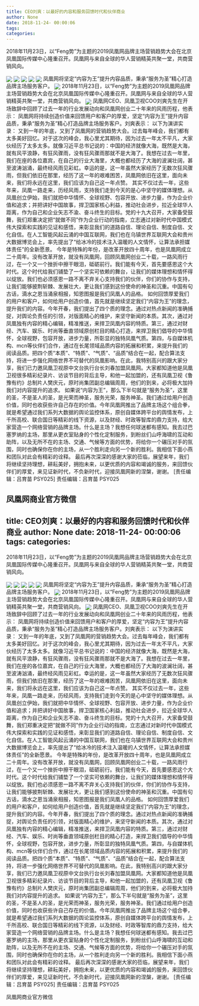 ```yaml
---
title: CEO刘爽：以最好的内容和服务回馈时代和伙伴商业
author: None
date: 2018-11-24- 00:00:06
tags: 
categories: 
---
```

2018年11月23日，以“Feng势”为主题的2019凤凰网品牌主场营销趋势大会在北京凤凰国际传媒中心隆重召开。凤凰网与来自全球的华人营销精英共聚一堂，共商营销风向。
<!-- more -->
                                
<img align="center" border="0" src="http://p3.ifengimg.com/a/2018_47/6c27872eabe2210_size214_w1270_h846.jpg" />
                                            
<img align="center" border="0" src="http://p1.ifengimg.com/a/2018_47/7955ff8840e9e43_size478_w1271_h847.jpg" />
                            
<img align="center" border="0" src="http://p0.ifengimg.com/a/2018_47/68740b5ff4f6f9c_size274_w1620_h1080.jpeg" />
<img align="center" border="0" src="http://p1.ifengimg.com/a/2018_47/02dca067b69ba62_size206_w1600_h1066.jpeg" />
<img align="center" border="0" src="http://p2.ifengimg.com/a/2018_47/65e9a675f0c98ad_size973_w2620_h1746.jpeg" />
凤凰网将坚定“内容为王”提升内容品质，秉承“服务为圣”精心打造品牌主场服务客户。
<img align="center" border="0" src="http://p1.ifengimg.com/a/2018_47/72c0365a1541839_size280_w1271_h847.jpg" />
2018年11月23日，以“Feng势”为主题的2019凤凰网品牌主场营销趋势大会在北京凤凰国际传媒中心隆重召开。凤凰网与来自全球的华人营销精英共聚一堂，共商营销风向。
<img align="center" border="0" src="http://p2.ifengimg.com/a/2016/0810/204c433878d5cf9size1_w16_h16.png" />
凤凰网CEO、凤凰卫视COO刘爽先生在开场致辞中回顾了过去一年的行业发展动向和凤凰网创业二十年来的风雨历程，他表示：
凤凰网将持续创造价值来回馈用户和客户的厚爱，坚定“内容为王”提升内容品质，秉承“服务为圣”精心打造品牌主场服务客户。刘爽表示：
以下为演讲实录：
又到一年的年底，又到了凤凰网的营销趋势大会。过去每年峰会，我们都有太多美好回忆。对于这次的峰会，我心里尤其期待，因为过去一年太不平凡，大家伙经历了太多太多。就像习近平总书记说的：中国的经济就像大海，既然是大海，就有风平浪静，有狂风骤雨，没有狂风骤雨那就不是大海了。我想在过去一年里，我们在座的各位嘉宾，在自己的行业大海里，大概也都经历了大海的波澜壮阔，甚至波涛汹涌，最终经风雨见彩虹。幸运的是，这一年虽然大家经历了无数次狂风骤雨，但我们依旧在那里，经历了这一年的艰难困苦，凤凰网依旧在这里，面向未来，我们将永远在这里，我们应该为自己这一年点赞。
其实不仅过去一年，这些年来，凤凰一路走来，历经风雨，支持我们走到今天的是心中坚守的媒体理想。从凤凰创立伊始，我们就把中华情怀、全球视野、包容开放、进步力量，作为企业价值和追求；并把讲好中国故事，捍卫国家核心利益，推动社会进步，拉近全球华人距离，作为自己和企业矢志不渝、奋斗终生的目标。党的十九大召开，大家备受鼓舞，我们郑重决定把“就做不同”作为企业行动的指南，立志通过对新时代中国模式伟大探索和实践的见证和感悟，来彰显我们的道路自信、理论自信、制度自信、文化自信。在人工智能风起云涌的中国互联网，我们也在乌镇世界互联网大会和贵州大数据博览会上，率先提出了“给冰冷的技术注入温暖的人文情怀，让算法承担媒体责任”的全新愿景。
今年是特殊的年份，是改革开放四十周年，也是凤凰网成立二十周年。没有改革开放，就没有凤凰网，回顾凤凰网创业二十载，一路风雨行过，在一个又一个挫折中擦干眼泪，砥砺前行。我们能有今天，首先要感恩这个大时代。这个时代给我们铺垫了一个坚实可依赖的舞台，让我们的媒体理想和情怀得以绽放。我们也必须感恩一路不离不弃关心支持我们的伙伴，你们的协作与支持，让我们能够披荆斩棘、发展壮大，更让我们感到这份使命的神圣和沉重。中国有句古话，滴水之恩当涌泉相报，知恩图报是我们凤凰人的品格。
如何回馈厚爱我们的用户和客户，如何给用户创造价值，首先就是继续坚定我们“内容为王”的理念，提升我们的内容。今年开春，我们提出了四个质的理念。通过对热点新闻的准确捕捉，对舆论负责任的引领，对版面精心的维护，来坚守新闻的本质。其次，通过对凤凰独有内容的精心编辑，精准推送，来捍卫凤凰内容的特质。第三，通过对财经、汽车、娱乐、时尚等垂直领域原创栏目的精心打造，来捍卫我们倡导的中华情怀，全球视野，包容开放，进步力量，所彰显的独特凤凰气质。第四，与自媒体机构、mcn等伙伴们合作，通过在长尾领域品质内容的拓展和积累，来提升我们的阅读品质。把四个质“本质”、“特质”、“气质”、“品质”结合在一起，配合算法支持，将进一步强化网络世界不可替代的凤凰影响。在此，我特别高兴的跟大家分享，我们已力邀凤凰卫视原中文台执行台长刘春加盟凤凰网。大家都知道他是凤凰卫视很多精彩纪录片、访谈节目的背后主导，和他一起加盟的，还有凤凰卫视《鲁豫有约》总制片人樊庆元，原时尚集团副总编辑周周，他们的到来，必将极大加持我们对内容提升的追求。
如果说“内容为王”，那么下半句就是“服务为圣”，这里的圣，不是圣人的圣，是光荣而神圣，服务光荣，服务神圣。我们通过给用户创造价值，同时也收获些许自己存在的价值。今年凤凰网推出了品牌主场这个组合拳，就是希望通过我们系列大数据的舆论监控体系，原创自媒体跨平台的舆情发布，上千所高校、联合国日等精彩的线下资源，以及财经、时政等智库的鼎力支持，给大家营造一个网络营销的品牌主场。什么是主场？我想任何球迷都有感知。我去过巴塞罗纳的主场，那里从更衣室贴身的个性化定制服务，到粉丝们山呼海啸的互动和助阵，以及无所不在的主场、交通、气候等方面的优势，将给你一个碾压对手的氛围，同时也确保你在你的主场，从一个胜利走向另一个新的胜利。我相信下面小燕和团队对此会有精彩的诠释。
最后再次深深的感谢大家的莅临，展望来年，我们将继续坚持理想，耕耘美好，拥抱未来，以更优质的内容和竭诚的服务，来回馈伙伴们的厚爱，来见证新时代，不负新时代，迎接凤凰网新的涅槃，谢谢。
                                [责任编辑：吕育苗                                    PSY025]                            
                                责任编辑：吕育苗                                    PSY025                            
                                                            
凤凰网商业官方微信
---
title: CEO刘爽：以最好的内容和服务回馈时代和伙伴商业
author: None
date: 2018-11-24- 00:00:06
tags: 
categories: 
---
2018年11月23日，以“Feng势”为主题的2019凤凰网品牌主场营销趋势大会在北京凤凰国际传媒中心隆重召开。凤凰网与来自全球的华人营销精英共聚一堂，共商营销风向。
<!-- more -->
                                
<img align="center" border="0" src="http://p3.ifengimg.com/a/2018_47/6c27872eabe2210_size214_w1270_h846.jpg" />
                                            
<img align="center" border="0" src="http://p1.ifengimg.com/a/2018_47/7955ff8840e9e43_size478_w1271_h847.jpg" />
                            
<img align="center" border="0" src="http://p0.ifengimg.com/a/2018_47/68740b5ff4f6f9c_size274_w1620_h1080.jpeg" />
<img align="center" border="0" src="http://p1.ifengimg.com/a/2018_47/02dca067b69ba62_size206_w1600_h1066.jpeg" />
<img align="center" border="0" src="http://p2.ifengimg.com/a/2018_47/65e9a675f0c98ad_size973_w2620_h1746.jpeg" />
凤凰网将坚定“内容为王”提升内容品质，秉承“服务为圣”精心打造品牌主场服务客户。
<img align="center" border="0" src="http://p1.ifengimg.com/a/2018_47/72c0365a1541839_size280_w1271_h847.jpg" />
2018年11月23日，以“Feng势”为主题的2019凤凰网品牌主场营销趋势大会在北京凤凰国际传媒中心隆重召开。凤凰网与来自全球的华人营销精英共聚一堂，共商营销风向。
<img align="center" border="0" src="http://p2.ifengimg.com/a/2016/0810/204c433878d5cf9size1_w16_h16.png" />
凤凰网CEO、凤凰卫视COO刘爽先生在开场致辞中回顾了过去一年的行业发展动向和凤凰网创业二十年来的风雨历程，他表示：
凤凰网将持续创造价值来回馈用户和客户的厚爱，坚定“内容为王”提升内容品质，秉承“服务为圣”精心打造品牌主场服务客户。刘爽表示：
以下为演讲实录：
又到一年的年底，又到了凤凰网的营销趋势大会。过去每年峰会，我们都有太多美好回忆。对于这次的峰会，我心里尤其期待，因为过去一年太不平凡，大家伙经历了太多太多。就像习近平总书记说的：中国的经济就像大海，既然是大海，就有风平浪静，有狂风骤雨，没有狂风骤雨那就不是大海了。我想在过去一年里，我们在座的各位嘉宾，在自己的行业大海里，大概也都经历了大海的波澜壮阔，甚至波涛汹涌，最终经风雨见彩虹。幸运的是，这一年虽然大家经历了无数次狂风骤雨，但我们依旧在那里，经历了这一年的艰难困苦，凤凰网依旧在这里，面向未来，我们将永远在这里，我们应该为自己这一年点赞。
其实不仅过去一年，这些年来，凤凰一路走来，历经风雨，支持我们走到今天的是心中坚守的媒体理想。从凤凰创立伊始，我们就把中华情怀、全球视野、包容开放、进步力量，作为企业价值和追求；并把讲好中国故事，捍卫国家核心利益，推动社会进步，拉近全球华人距离，作为自己和企业矢志不渝、奋斗终生的目标。党的十九大召开，大家备受鼓舞，我们郑重决定把“就做不同”作为企业行动的指南，立志通过对新时代中国模式伟大探索和实践的见证和感悟，来彰显我们的道路自信、理论自信、制度自信、文化自信。在人工智能风起云涌的中国互联网，我们也在乌镇世界互联网大会和贵州大数据博览会上，率先提出了“给冰冷的技术注入温暖的人文情怀，让算法承担媒体责任”的全新愿景。
今年是特殊的年份，是改革开放四十周年，也是凤凰网成立二十周年。没有改革开放，就没有凤凰网，回顾凤凰网创业二十载，一路风雨行过，在一个又一个挫折中擦干眼泪，砥砺前行。我们能有今天，首先要感恩这个大时代。这个时代给我们铺垫了一个坚实可依赖的舞台，让我们的媒体理想和情怀得以绽放。我们也必须感恩一路不离不弃关心支持我们的伙伴，你们的协作与支持，让我们能够披荆斩棘、发展壮大，更让我们感到这份使命的神圣和沉重。中国有句古话，滴水之恩当涌泉相报，知恩图报是我们凤凰人的品格。
如何回馈厚爱我们的用户和客户，如何给用户创造价值，首先就是继续坚定我们“内容为王”的理念，提升我们的内容。今年开春，我们提出了四个质的理念。通过对热点新闻的准确捕捉，对舆论负责任的引领，对版面精心的维护，来坚守新闻的本质。其次，通过对凤凰独有内容的精心编辑，精准推送，来捍卫凤凰内容的特质。第三，通过对财经、汽车、娱乐、时尚等垂直领域原创栏目的精心打造，来捍卫我们倡导的中华情怀，全球视野，包容开放，进步力量，所彰显的独特凤凰气质。第四，与自媒体机构、mcn等伙伴们合作，通过在长尾领域品质内容的拓展和积累，来提升我们的阅读品质。把四个质“本质”、“特质”、“气质”、“品质”结合在一起，配合算法支持，将进一步强化网络世界不可替代的凤凰影响。在此，我特别高兴的跟大家分享，我们已力邀凤凰卫视原中文台执行台长刘春加盟凤凰网。大家都知道他是凤凰卫视很多精彩纪录片、访谈节目的背后主导，和他一起加盟的，还有凤凰卫视《鲁豫有约》总制片人樊庆元，原时尚集团副总编辑周周，他们的到来，必将极大加持我们对内容提升的追求。
如果说“内容为王”，那么下半句就是“服务为圣”，这里的圣，不是圣人的圣，是光荣而神圣，服务光荣，服务神圣。我们通过给用户创造价值，同时也收获些许自己存在的价值。今年凤凰网推出了品牌主场这个组合拳，就是希望通过我们系列大数据的舆论监控体系，原创自媒体跨平台的舆情发布，上千所高校、联合国日等精彩的线下资源，以及财经、时政等智库的鼎力支持，给大家营造一个网络营销的品牌主场。什么是主场？我想任何球迷都有感知。我去过巴塞罗纳的主场，那里从更衣室贴身的个性化定制服务，到粉丝们山呼海啸的互动和助阵，以及无所不在的主场、交通、气候等方面的优势，将给你一个碾压对手的氛围，同时也确保你在你的主场，从一个胜利走向另一个新的胜利。我相信下面小燕和团队对此会有精彩的诠释。
最后再次深深的感谢大家的莅临，展望来年，我们将继续坚持理想，耕耘美好，拥抱未来，以更优质的内容和竭诚的服务，来回馈伙伴们的厚爱，来见证新时代，不负新时代，迎接凤凰网新的涅槃，谢谢。
                                [责任编辑：吕育苗                                    PSY025]                            
                                责任编辑：吕育苗                                    PSY025                            
                                                            
凤凰网商业官方微信
